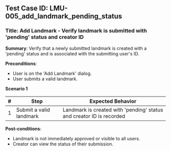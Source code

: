 ## Test Case ID: LMU-005_add_landmark_pending_status
### Title: Add Landmark - Verify landmark is submitted with 'pending' status and creator ID

**Summary**: Verify that a newly submitted landmark is created with a 'pending' status and is associated with the submitting user's ID.

**Preconditions**: 
- User is on the 'Add Landmark' dialog.
- User submits a valid landmark.

**Scenario 1**

| # | Step                                      | Expected Behavior                                       |
|---|-------------------------------------------|--------------------------------------------------------|
| 1 | Submit a valid landmark                   | Landmark is created with 'pending' status and creator ID is recorded |

**Post-conditions**:
- Landmark is not immediately approved or visible to all users.
- Creator can view the status of their submission.
